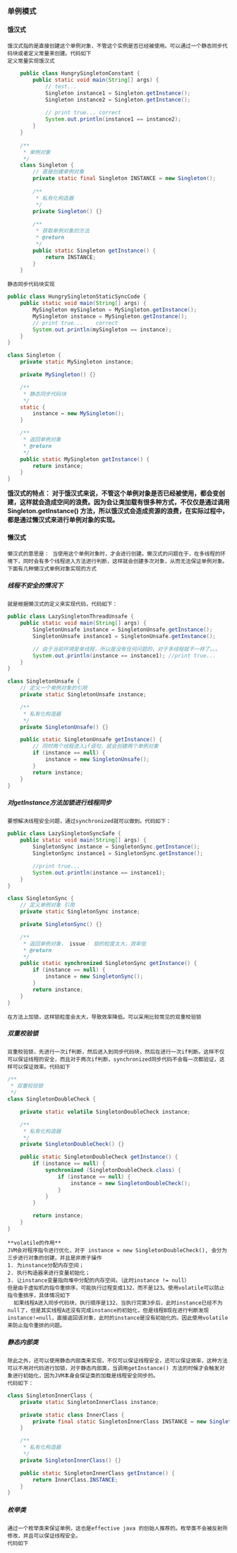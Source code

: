 ### 单例模式

#### 饿汉式
    饿汉式指的是直接创建这个单例对象，不管这个实例是否已经被使用。可以通过一个静态同步代码块或者定义常量来创建。代码如下
    定义常量实现饿汉式
```java
    public class HungrySingletonConstant {
        public static void main(String[] args) {
            // test...
            Singleton instance1 = Singleton.getInstance();
            Singleton instance2 = Singleton.getInstance();
            
            // print true... correct
            System.out.println(instance1 == instance2);
        }
    }
    
    /**
     * 单例对象
     */
    class Singleton {
        // 直接创建单例对象
        private static final Singleton INSTANCE = new Singleton();
    
        /**
         * 私有化构造器
         */
        private Singleton() {}
    
        /**
         * 获取单例对象的方法
         * @return
         */
        public static Singleton getInstance() {
            return INSTANCE;
        }
    }
```
    静态同步代码块实现
```java
public class HungrySingletonStaticSyncCode {
    public static void main(String[] args) {
        MySingleton mySingleton = MySingleton.getInstance();
        MySingleton instance = MySingleton.getInstance();
        // print true...    correct
        System.out.println(mySingleton == instance);
    }
}

class Singleton {
    private static MySingleton instance;

    private MySingleton() {}

    /**
     * 静态同步代码块
     */
    static {
        instance = new MySingleton();
    }

    /**
     * 返回单例对象
     * @return
     */
    public static MySingleton getInstance() {
        return instance;
    }
}
```
**饿汉式的特点： 对于饿汉式来说，不管这个单例对象是否已经被使用，都会变创建，这样就会造成空间的浪费。因为会让类加载有很多种方式，不仅仅是通过调用Singleton.getInstance() 方法，所以饿汉式会造成资源的浪费，在实际过程中，都是通过懒汉式来进行单例对象的实现。**

#### 懒汉式
    懒汉式的意思是： 当使用这个单例对象时，才会进行创建。懒汉式的问题在于，在多线程的环境下，同时会有多个线程进入方法进行判断，这样就会创建多次对象，从而无法保证单例对象。下面有几种懒汉式单例对象实现的方式
##### 线程不安全的情况下
    就是根据懒汉式的定义来实现代码，代码如下：
```java
public class LazySingletonThreadUnsafe {
    public static void main(String[] args) {
        SingletonUnsafe instance = SingletonUnsafe.getInstance();
        SingletonUnsafe instance1 = SingletonUnsafe.getInstance();

        // 由于当前环境是单线程，所以是没有任何问题的，对于多线程就不一样了。。。
        System.out.println(instance == instance1); //print true...
    }
}

class SingletonUnsafe {
    // 定义一个单例对象的引用
    private static SingletonUnsafe instance;

    /**
     * 私有化构造器
     */
    private SingletonUnsafe() {}

    public static SingletonUnsafe getInstance() {
        // 同时两个线程进入if语句，就会创建两个单例对象
        if (instance == null) {
            instance = new SingletonUnsafe();
        }
        return instance;
    }
}
```
##### 对getInstance方法加锁进行线程同步
    要想解决线程安全问题，通过synchronized就可以做到。代码如下：
```java
public class LazySingletonSyncSafe {
    public static void main(String[] args) {
        SingletonSync instance = SingletonSync.getInstance();
        SingletonSync instance1 = SingletonSync.getInstance();

        //print true...
        System.out.println(instance == instance1);
    }
}

class SingletonSync {
    // 定义单例对象 引用
    private static SingletonSync instance;

    private SingletonSync() {}

    /**
     * 返回单例对象， issue： 锁的粒度太大，效率低
     * @return
     */
    public static synchronized SingletonSync getInstance() {
        if (instance == null) {
            instance = new SingletonSync();
        }
        return instance;
    }
}
```
    在方法上加锁，这样锁粒度会太大，导致效率降低。可以采用比较常见的双重校验锁
##### 双重校验锁
    双重校验锁，先进行一次if判断，然后进入到同步代码块，然后在进行一次if判断。这样不仅可以保证线程的安全，而且对于两次if判断，synchronized同步代码不会每一次都验证，这样可以保证效率。代码如下
```java
/**
 * 双重校验锁
 */
class SingletonDoubleCheck {

    private static volatile SingletonDoubleCheck instance;

    /**
     * 私有化构造器
     */
    private SingletonDoubleCheck() {}

    public static SingletonDoubleCheck getInstance() {
        if (instance == null) {
            synchronized (SingletonDoubleCheck.class) {
                if (instance == null) {
                    instance = new SingletonDoubleCheck();
                }
            }
        }

        return instance;
    }
}
```
    **volatile的作用**
    JVM会对程序指令进行优化，对于 instance = new SingletonDoubleCheck(), 会分为三步进行对象的创建，并且是非原子操作
    1. 为instance分配内存空间；
    2. 执行构造器来进行变量初始化；
    3. 让instance变量指向堆中分配的内存空间。（此时instance != null）
    但是由于虚拟机的指令重排序，可能执行过程变成132，而不是123。使用volatile可以防止指令重排序，具体情况如下
      如果线程A进入同步代码块，执行顺序是132，当执行完第3步后，此时instance已经不为null了，但是其实线程A还没有完成instance的初始化，但是线程B现在进行判断发现instance!=null，直接返回该对象，此时的instance是没有初始化的。因此使用volatile来防止指令重排的问题。
##### 静态内部类
    除此之外，还可以使用静态内部类来实现，不仅可以保证线程安全，还可以保证效率，这种方法可以不用对代码进行加锁，对于静态内部类，当调用getInstance() 方法的时候才会触发对象进行初始化，因为JVM本身会保证类的加载是线程安全同步的。
    代码如下：
```java
class SingletonInnerClass {
    private static SingletonInnerClass instance;

    private static class InnerClass {
        private final static SingletonInnerClass INSTANCE = new SingletonInnerClass();
    }

    /**
     * 私有化构造器
     */
    private SingletonInnerClass() {}

    public static SingletonInnerClass getInstance() {
        return InnerClass.INSTANCE;
    }
}
```
##### 枚举类
    通过一个枚举类来保证单例，这也是effective java 的创始人推荐的。枚举类不会被反射所修改，并且可以保证线程安全。
    代码如下
```java

```